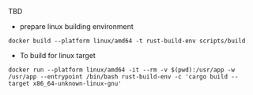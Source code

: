 TBD

* prepare linux building environment
```
docker build --platform linux/amd64 -t rust-build-env scripts/build
```

* To build for linux target
```
docker run --platform linux/amd64 -it --rm -v $(pwd):/usr/app -w /usr/app --entrypoint /bin/bash rust-build-env -c 'cargo build --target x86_64-unknown-linux-gnu'
```
